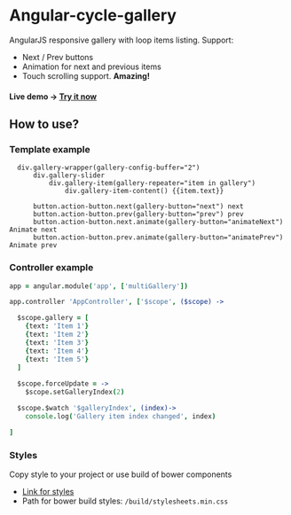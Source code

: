 # Angular-cycle-gallery 

AngularJS responsive gallery with loop items listing. Support:
- Next / Prev buttons
- Animation for next and previous items 
- Touch scrolling support. **Amazing!**

#### Live demo -> [Try it now](http://angular-cycle-gallery.rademade.com)


## How to use?

### Template example

```slim
  div.gallery-wrapper(gallery-config-buffer="2")
      div.gallery-slider
          div.gallery-item(gallery-repeater="item in gallery")
              div.gallery-item-content() {{item.text}}

      button.action-button.next(gallery-button="next") next
      button.action-button.prev(gallery-button="prev") prev
      button.action-button.next.animate(gallery-button="animateNext") Animate next
      button.action-button.prev.animate(gallery-button="animatePrev") Animate prev
```

### Controller example

```coffee
app = angular.module('app', ['multiGallery'])

app.controller 'AppController', ['$scope', ($scope) ->

  $scope.gallery = [
    {text: 'Item 1'}
    {text: 'Item 2'}
    {text: 'Item 3'}
    {text: 'Item 4'}
    {text: 'Item 5'}
  ]
  
  $scope.forceUpdate = ->
    $scope.setGalleryIndex(2)

  $scope.$watch '$galleryIndex', (index)->
    console.log('Gallery item index changed', index)

]
```

### Styles

Copy style to your project or use build of bower components
- [Link for styles](https://github.com/Rademade/angular-cycle-gallery/blob/master/src/sass/import.sass)
- Path for bower build styles: `/build/stylesheets.min.css`

